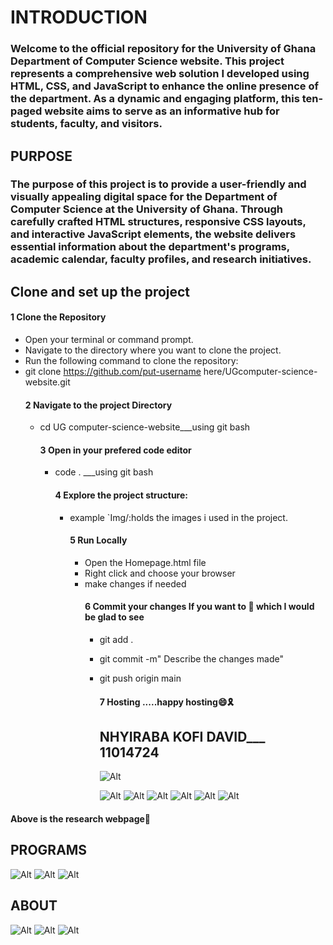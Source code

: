   #  INTRODUCTION
   ### Welcome to the official repository for the University of Ghana Department of Computer Science website. This project represents a comprehensive web solution I developed using HTML, CSS, and JavaScript to enhance the online presence of the department. As a dynamic and engaging platform, this ten-paged website aims to serve as an informative hub for students, faculty, and visitors.

## PURPOSE
### The purpose of this project is to provide a user-friendly and visually appealing digital space for the Department of Computer Science at the University of Ghana. Through carefully crafted HTML structures, responsive CSS layouts, and interactive JavaScript elements, the website delivers essential information about the department's programs, academic calendar, faculty profiles, and research initiatives.

  ## Clone and set up the project 
  #### 1 Clone the Repository
  * Open your terminal or command prompt.
  * Navigate to the directory where you want to clone the project.
  * Run the following command to clone the repository:
  * git clone https://github.com/put-username here/UGcomputer-science-website.git
    #### 2 Navigate to the project Directory
    * cd UG computer-science-website___using git bash
      #### 3 Open in your prefered code editor
      * code . ___using git bash
        #### 4 Explore the project structure:
        * example `Img/:holds the images i used in the project.
          #### 5 Run Locally
          * Open the Homepage.html file
          * Right click and choose your browser
          * make changes if needed
            #### 6 Commit your changes If you want to 💠 which I would be glad to see
            * git add .
            * git commit -m" Describe the changes made"
            * git push origin main
              #### 7 Hosting .....happy hosting😄🎗️

                ## NHYIRABA KOFI DAVID___ 11014724


              ![Alt](img/research1.png)

              ![Alt](Img/research1.png
)
![Alt](Img/research2.png)
![Alt](Img/research3.png)
![Alt](Img/research4.png)
![Alt](Img/research5.png)
![Alt](Img/research6.png)
#### Above is the research webpage🤌

## PROGRAMS
![Alt](Img/programs1.png)
![Alt](Img/programs2.png)
![Alt](Img/programs3.png)

## ABOUT
![Alt](Img/about1.png)
![Alt](Img/about2.png)
![Alt](Img/about3.png)



